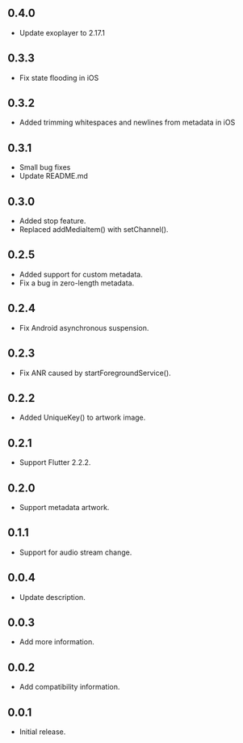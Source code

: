 ## 0.4.0

* Update exoplayer to 2.17.1

## 0.3.3

* Fix state flooding in iOS

## 0.3.2

* Added trimming whitespaces and newlines from metadata in iOS

## 0.3.1

* Small bug fixes
* Update README.md

## 0.3.0

* Added stop feature.
* Replaced addMediaItem() with setChannel().

## 0.2.5

* Added support for custom metadata.
* Fix a bug in zero-length metadata.

## 0.2.4

* Fix Android asynchronous suspension.

## 0.2.3

* Fix ANR caused by startForegroundService().

## 0.2.2

* Added UniqueKey() to artwork image.

## 0.2.1

* Support Flutter 2.2.2.

## 0.2.0

* Support metadata artwork.

## 0.1.1

* Support for audio stream change.

## 0.0.4

* Update description.

## 0.0.3

* Add more information.

## 0.0.2

* Add compatibility information.

## 0.0.1

* Initial release.
